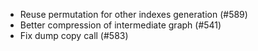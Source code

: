 - Reuse permutation for other indexes generation (#589)
- Better compression of intermediate graph (#541)
- Fix dump copy call (#583)
